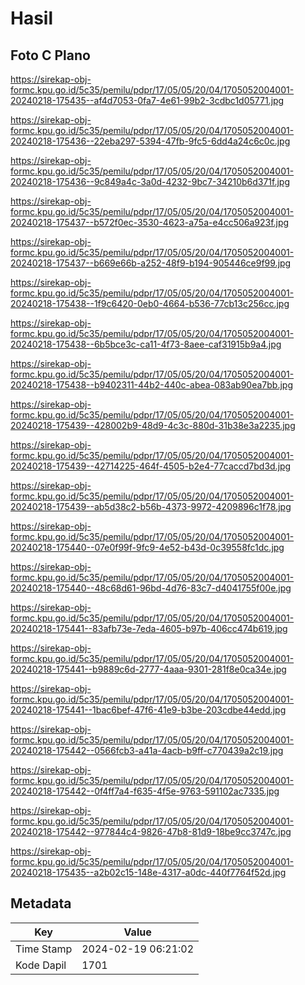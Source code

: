 # Hasil

## Foto C Plano

https://sirekap-obj-formc.kpu.go.id/5c35/pemilu/pdpr/17/05/05/20/04/1705052004001-20240218-175435--af4d7053-0fa7-4e61-99b2-3cdbc1d05771.jpg

https://sirekap-obj-formc.kpu.go.id/5c35/pemilu/pdpr/17/05/05/20/04/1705052004001-20240218-175436--22eba297-5394-47fb-9fc5-6dd4a24c6c0c.jpg

https://sirekap-obj-formc.kpu.go.id/5c35/pemilu/pdpr/17/05/05/20/04/1705052004001-20240218-175436--9c849a4c-3a0d-4232-9bc7-34210b6d371f.jpg

https://sirekap-obj-formc.kpu.go.id/5c35/pemilu/pdpr/17/05/05/20/04/1705052004001-20240218-175437--b572f0ec-3530-4623-a75a-e4cc506a923f.jpg

https://sirekap-obj-formc.kpu.go.id/5c35/pemilu/pdpr/17/05/05/20/04/1705052004001-20240218-175437--b669e66b-a252-48f9-b194-905446ce9f99.jpg

https://sirekap-obj-formc.kpu.go.id/5c35/pemilu/pdpr/17/05/05/20/04/1705052004001-20240218-175438--1f9c6420-0eb0-4664-b536-77cb13c256cc.jpg

https://sirekap-obj-formc.kpu.go.id/5c35/pemilu/pdpr/17/05/05/20/04/1705052004001-20240218-175438--6b5bce3c-ca11-4f73-8aee-caf31915b9a4.jpg

https://sirekap-obj-formc.kpu.go.id/5c35/pemilu/pdpr/17/05/05/20/04/1705052004001-20240218-175438--b9402311-44b2-440c-abea-083ab90ea7bb.jpg

https://sirekap-obj-formc.kpu.go.id/5c35/pemilu/pdpr/17/05/05/20/04/1705052004001-20240218-175439--428002b9-48d9-4c3c-880d-31b38e3a2235.jpg

https://sirekap-obj-formc.kpu.go.id/5c35/pemilu/pdpr/17/05/05/20/04/1705052004001-20240218-175439--42714225-464f-4505-b2e4-77caccd7bd3d.jpg

https://sirekap-obj-formc.kpu.go.id/5c35/pemilu/pdpr/17/05/05/20/04/1705052004001-20240218-175439--ab5d38c2-b56b-4373-9972-4209896c1f78.jpg

https://sirekap-obj-formc.kpu.go.id/5c35/pemilu/pdpr/17/05/05/20/04/1705052004001-20240218-175440--07e0f99f-9fc9-4e52-b43d-0c39558fc1dc.jpg

https://sirekap-obj-formc.kpu.go.id/5c35/pemilu/pdpr/17/05/05/20/04/1705052004001-20240218-175440--48c68d61-96bd-4d76-83c7-d4041755f00e.jpg

https://sirekap-obj-formc.kpu.go.id/5c35/pemilu/pdpr/17/05/05/20/04/1705052004001-20240218-175441--83afb73e-7eda-4605-b97b-406cc474b619.jpg

https://sirekap-obj-formc.kpu.go.id/5c35/pemilu/pdpr/17/05/05/20/04/1705052004001-20240218-175441--b9889c6d-2777-4aaa-9301-281f8e0ca34e.jpg

https://sirekap-obj-formc.kpu.go.id/5c35/pemilu/pdpr/17/05/05/20/04/1705052004001-20240218-175441--1bac6bef-47f6-41e9-b3be-203cdbe44edd.jpg

https://sirekap-obj-formc.kpu.go.id/5c35/pemilu/pdpr/17/05/05/20/04/1705052004001-20240218-175442--0566fcb3-a41a-4acb-b9ff-c770439a2c19.jpg

https://sirekap-obj-formc.kpu.go.id/5c35/pemilu/pdpr/17/05/05/20/04/1705052004001-20240218-175442--0f4ff7a4-f635-4f5e-9763-591102ac7335.jpg

https://sirekap-obj-formc.kpu.go.id/5c35/pemilu/pdpr/17/05/05/20/04/1705052004001-20240218-175442--977844c4-9826-47b8-81d9-18be9cc3747c.jpg

https://sirekap-obj-formc.kpu.go.id/5c35/pemilu/pdpr/17/05/05/20/04/1705052004001-20240218-175435--a2b02c15-148e-4317-a0dc-440f7764f52d.jpg


## Metadata

| Key        | Value               |
| ---------- | ------------------- |
| Time Stamp | 2024-02-19 06:21:02 |
| Kode Dapil | 1701                |



